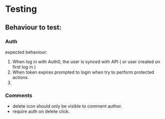 # Testing
## Behaviour to test:

### Auth
expected behaviour:
1. When log in with Auth0, the user is synced with API ( or user created on
first log in.)
2. When token expires prompted to login when try to perform protected actions.
3.

### Comments

- delete icon should only be visible to comment author.
- require auth on delete click.

